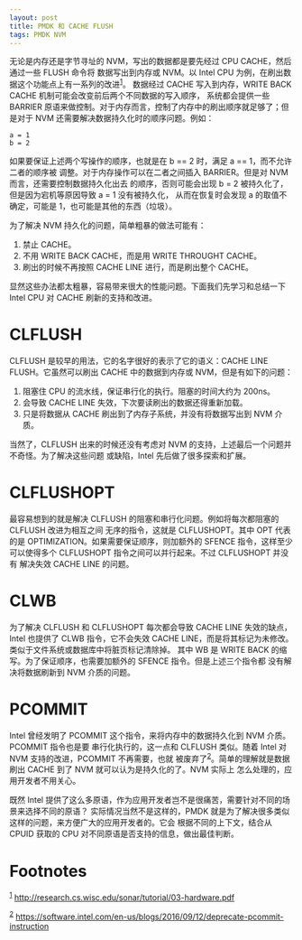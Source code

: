 ```yaml
---
layout: post
title: PMDK 和 CACHE FLUSH
tags: PMDK NVM
---
```


无论是内存还是字节寻址的 NVM，写出的数据都是要先经过 CPU CACHE，然后通过一些 FLUSH 命令将
数据写出到内存或 NVM。以 Intel CPU 为例，在刷出数据这个功能点上有一系列的改进<sup><a id="fnr.1" class="footref" href="#fn.1">1</a></sup>。
数据经过 CACHE 写入到内存，WRITE BACK CACHE 机制可能会改变前后两个不同数据的写入顺序，
系统都会提供一些 BARRIER 原语来做控制。对于内存而言，控制了内存中的刷出顺序就足够了；但
是对于 NVM 还需要解决数据持久化时的顺序问题。例如：

    a = 1
    b = 2

如果要保证上述两个写操作的顺序，也就是在 b == 2 时，满足 a == 1，而不允许二者的顺序被
调整。对于内存操作可以在二者之间插入 BARRIER。但是对 NVM 而言，还需要控制数据持久化出去
的顺序，否则可能会出现 b = 2 被持久化了，但是因为宕机等原因导致 a = 1 没有被持久化，
从而在恢复时会发现 a 的取值不确定，可能是 1，也可能是其他的东西（垃圾）。

为了解决 NVM 持久化的问题，简单粗暴的做法可能有：

1.  禁止 CACHE。
2.  不用 WRITE BACK CACHE，而是用 WRITE THROUGHT CACHE。
3.  刷出的时候不再按照 CACHE LINE 进行，而是刷出整个 CACHE。

显然这些办法都太粗暴，容易带来很大的性能问题。下面我们先学习和总结一下 Intel CPU 对 CACHE 
刷新的支持和改进。


# CLFLUSH

CLFLUSH 是较早的用法，它的名字很好的表示了它的语义：CACHE LINE FLUSH。它虽然可以刷出 CACHE
中的数据到内存或 NVM，但是有如下的问题：

1.  阻塞住 CPU 的流水线，保证串行化的执行。阻塞的时间大约为 200ns。
2.  会导致 CACHE LINE 失效，下次要读刷出的数据还得重新加载。
3.  只是将数据从 CACHE 刷出到了内存子系统，并没有将数据写出到 NVM 介质。

当然了，CLFLUSH 出来的时候还没有考虑对 NVM 的支持，上述最后一个问题并不奇怪。为了解决这些问题
或缺陷，Intel 先后做了很多探索和扩展。


# CLFLUSHOPT

最容易想到的就是解决 CLFLUSH 的阻塞和串行化问题。例如将每次都阻塞的 CLFLUSH 改进为相互之间
无序的指令，这就是 CLFLUSHOPT。其中 OPT 代表的是 OPTIMIZATION。如果需要保证顺序，则加额外的
 SFENCE 指令，这样至少可以使得多个 CLFLUSHOPT 指令之间可以并行起来。不过 CLFLUSHOPT 并没有
解决失效 CACHE LINE 的问题。


# CLWB

为了解决 CLFLUSH 和 CLFLUSHOPT 每次都会导致 CACHE LINE 失效的缺点，Intel 也提供了 CLWB
指令，它不会失效 CACHE LINE，而是将其标记为未修改。类似于文件系统或数据库中将脏页标记清除掉。
其中 WB 是 WRITE BACK 的缩写。为了保证顺序，也需要加额外的 SFENCE 指令。但是上述三个指令都
没有解决将数据刷新到 NVM 介质的问题。


# PCOMMIT

Intel 曾经发明了 PCOMMIT 这个指令，来将内存中的数据持久化到 NVM 介质。PCOMMIT 指令也是要
串行化执行的，这一点和 CLFLUSH 类似。随着 Intel 对 NVM 支持的改进，PCOMMIT 不再需要，也就
被废弃了<sup><a id="fnr.2" class="footref" href="#fn.2">2</a></sup>。简单的理解就是数据刷出 CACHE 到了 NVM 就可以认为是持久化的了。NVM 实际上
怎么处理的，应用开发者不用关心。

既然 Intel 提供了这么多原语，作为应用开发者岂不是很痛苦，需要针对不同的场景来选择不同的原语？
实际情况当然不是这样的，PMDK 就是为了解决很多类似这样的问题，来方便广大的应用开发者的。它会
根据不同的上下文，结合从 CPUID 获取的 CPU 对不同原语是否支持的信息，做出最佳判断。


# Footnotes

<sup><a id="fn.1" href="#fnr.1">1</a></sup> <http://research.cs.wisc.edu/sonar/tutorial/03-hardware.pdf>

<sup><a id="fn.2" href="#fnr.2">2</a></sup> <https://software.intel.com/en-us/blogs/2016/09/12/deprecate-pcommit-instruction>
